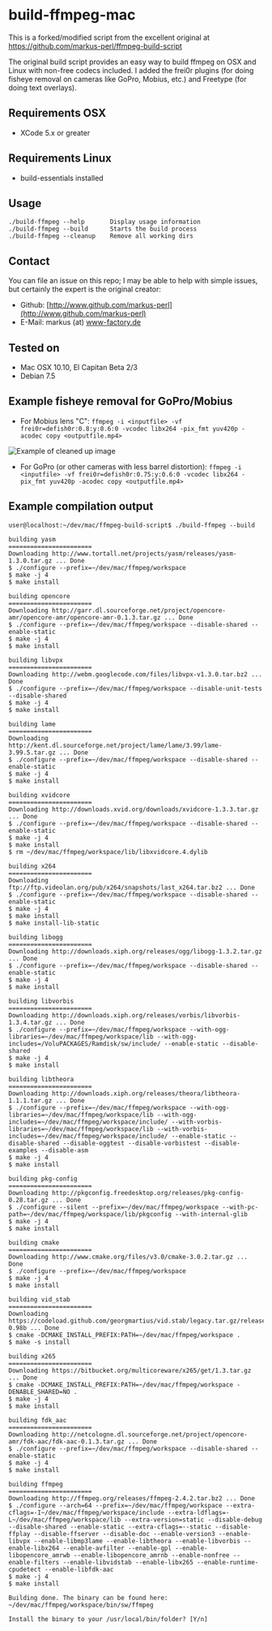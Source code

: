 build-ffmpeg-mac
==========

This is a forked/modified script from the excellent original at https://github.com/markus-perl/ffmpeg-build-script

The original build script provides an easy way to build ffmpeg on OSX and Linux with non-free codecs included. I added the frei0r plugins (for doing fisheye removal on cameras like GoPro, Mobius, etc.) and Freetype (for doing text overlays). 


Requirements OSX
------------

* XCode 5.x or greater

Requirements Linux
------------

* build-essentials installed


Usage
------

```
./build-ffmpeg --help       Display usage information
./build-ffmpeg --build      Starts the build process
./build-ffmpeg --cleanup    Remove all working dirs
```

Contact
-------

You can file an issue on this repo; I may be able to help with simple issues, but certainly the expert is the original creator:

* Github: [http://www.github.com/markus-perl](http://www.github.com/markus-perl)
* E-Mail: markus (at) www-factory.de


Tested on
---------

* Mac OSX 10.10, El Capitan Beta 2/3
* Debian 7.5

Example fisheye removal for GoPro/Mobius
-------
* For Mobius lens "C": 
```ffmpeg -i <inputfile> -vf frei0r=defish0r:0.8:y:0.6:0 -vcodec libx264 -pix_fmt yuv420p -acodec copy <outputfile.mp4>```

![Example of cleaned up image](https://github.com/rtgoodwin/ffmpeg-build-script-plus-frei0r-freetype/blob/master/compare.png)

* For GoPro (or other cameras with less barrel distortion):
```ffmpeg -i <inputfile> -vf frei0r=defish0r:0.75:y:0.6:0 -vcodec libx264 -pix_fmt yuv420p -acodec copy <outputfile.mp4>```



Example compilation output
-------

```
user@localhost:~/dev/mac/ffmpeg-build-script$ ./build-ffmpeg --build

building yasm
=======================
Downloading http://www.tortall.net/projects/yasm/releases/yasm-1.3.0.tar.gz ... Done
$ ./configure --prefix=~/dev/mac/ffmpeg/workspace
$ make -j 4
$ make install

building opencore
=======================
Downloading http://garr.dl.sourceforge.net/project/opencore-amr/opencore-amr/opencore-amr-0.1.3.tar.gz ... Done
$ ./configure --prefix=~/dev/mac/ffmpeg/workspace --disable-shared --enable-static
$ make -j 4
$ make install

building libvpx
=======================
Downloading http://webm.googlecode.com/files/libvpx-v1.3.0.tar.bz2 ... Done
$ ./configure --prefix=~/dev/mac/ffmpeg/workspace --disable-unit-tests --disable-shared
$ make -j 4
$ make install

building lame
=======================
Downloading http://kent.dl.sourceforge.net/project/lame/lame/3.99/lame-3.99.5.tar.gz ... Done
$ ./configure --prefix=~/dev/mac/ffmpeg/workspace --disable-shared --enable-static
$ make -j 4
$ make install

building xvidcore
=======================
Downloading http://downloads.xvid.org/downloads/xvidcore-1.3.3.tar.gz ... Done
$ ./configure --prefix=~/dev/mac/ffmpeg/workspace --disable-shared --enable-static
$ make -j 4
$ make install
$ rm ~/dev/mac/ffmpeg/workspace/lib/libxvidcore.4.dylib

building x264
=======================
Downloading ftp://ftp.videolan.org/pub/x264/snapshots/last_x264.tar.bz2 ... Done
$ ./configure --prefix=~/dev/mac/ffmpeg/workspace --disable-shared --enable-static
$ make -j 4
$ make install
$ make install-lib-static

building libogg
=======================
Downloading http://downloads.xiph.org/releases/ogg/libogg-1.3.2.tar.gz ... Done
$ ./configure --prefix=~/dev/mac/ffmpeg/workspace --disable-shared --enable-static
$ make -j 4
$ make install

building libvorbis
=======================
Downloading http://downloads.xiph.org/releases/vorbis/libvorbis-1.3.4.tar.gz ... Done
$ ./configure --prefix=~/dev/mac/ffmpeg/workspace --with-ogg-libraries=~/dev/mac/ffmpeg/workspace/lib --with-ogg-includes=/VoluPACKAGES/Ramdisk/sw/include/ --enable-static --disable-shared
$ make -j 4
$ make install

building libtheora
=======================
Downloading http://downloads.xiph.org/releases/theora/libtheora-1.1.1.tar.gz ... Done
$ ./configure --prefix=~/dev/mac/ffmpeg/workspace --with-ogg-libraries=~/dev/mac/ffmpeg/workspace/lib --with-ogg-includes=~/dev/mac/ffmpeg/workspace/include/ --with-vorbis-libraries=~/dev/mac/ffmpeg/workspace/lib --with-vorbis-includes=~/dev/mac/ffmpeg/workspace/include/ --enable-static --disable-shared --disable-oggtest --disable-vorbistest --disable-examples --disable-asm
$ make -j 4
$ make install

building pkg-config
=======================
Downloading http://pkgconfig.freedesktop.org/releases/pkg-config-0.28.tar.gz ... Done
$ ./configure --silent --prefix=~/dev/mac/ffmpeg/workspace --with-pc-path=~/dev/mac/ffmpeg/workspace/lib/pkgconfig --with-internal-glib
$ make -j 4
$ make install

building cmake
=======================
Downloading http://www.cmake.org/files/v3.0/cmake-3.0.2.tar.gz ... Done
$ ./configure --prefix=~/dev/mac/ffmpeg/workspace
$ make -j 4
$ make install

building vid_stab
=======================
Downloading https://codeload.github.com/georgmartius/vid.stab/legacy.tar.gz/release-0.98b ... Done
$ cmake -DCMAKE_INSTALL_PREFIX:PATH=~/dev/mac/ffmpeg/workspace .
$ make -s install

building x265
=======================
Downloading https://bitbucket.org/multicoreware/x265/get/1.3.tar.gz ... Done
$ cmake -DCMAKE_INSTALL_PREFIX:PATH=~/dev/mac/ffmpeg/workspace -DENABLE_SHARED=NO .
$ make -j 4
$ make install

building fdk_aac
=======================
Downloading http://netcologne.dl.sourceforge.net/project/opencore-amr/fdk-aac/fdk-aac-0.1.3.tar.gz ... Done
$ ./configure --prefix=~/dev/mac/ffmpeg/workspace --disable-shared --enable-static
$ make -j 4
$ make install

building ffmpeg
=======================
Downloading http://ffmpeg.org/releases/ffmpeg-2.4.2.tar.bz2 ... Done
$ ./configure --arch=64 --prefix=~/dev/mac/ffmpeg/workspace --extra-cflags=-I~/dev/mac/ffmpeg/workspace/include --extra-ldflags=-L~/dev/mac/ffmpeg/workspace/lib --extra-version=static --disable-debug --disable-shared --enable-static --extra-cflags=--static --disable-ffplay --disable-ffserver --disable-doc --enable-version3 --enable-libvpx --enable-libmp3lame --enable-libtheora --enable-libvorbis --enable-libx264 --enable-avfilter --enable-gpl --enable-libopencore_amrwb --enable-libopencore_amrnb --enable-nonfree --enable-filters --enable-libvidstab --enable-libx265 --enable-runtime-cpudetect --enable-libfdk-aac
$ make -j 4
$ make install

Building done. The binary can be found here: ~/dev/mac/ffmpeg/workspace/bin/sw/ffmpeg

Install the binary to your /usr/local/bin/folder? [Y/n]
```
